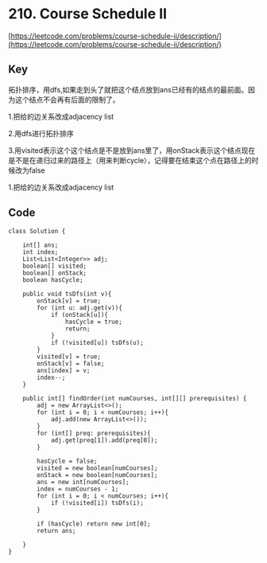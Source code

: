 # 210. Course Schedule II
[https://leetcode.com/problems/course-schedule-ii/description/](https://leetcode.com/problems/course-schedule-ii/description/)

## Key
拓扑排序，用dfs,如果走到头了就把这个结点放到ans已经有的结点的最前面。因为这个结点不会再有后面的限制了。

1.把给的边关系改成adjacency list

2.用dfs进行拓扑排序

3.用visited表示这个这个结点是不是放到ans里了，用onStack表示这个结点现在是不是在递归过来的路径上（用来判断cycle），记得要在结束这个点在路径上的时候改为false

1.把给的边关系改成adjacency list

## Code
```
class Solution {
    
    int[] ans; 
    int index;
    List<List<Integer>> adj;
    boolean[] visited;
    boolean[] onStack;
    boolean hasCycle;
        
    public void tsDfs(int v){
        onStack[v] = true;
        for (int u: adj.get(v)){
            if (onStack[u]){
                hasCycle = true;
                return;
            }
            if (!visited[u]) tsDfs(u);
        }
        visited[v] = true;
        onStack[v] = false;
        ans[index] = v;
        index--;
    }
    
    public int[] findOrder(int numCourses, int[][] prerequisites) {        
        adj = new ArrayList<>();
        for (int i = 0; i < numCourses; i++){
            adj.add(new ArrayList<>());
        }
        for (int[] preq: prerequisites){
            adj.get(preq[1]).add(preq[0]);
        }
        
        hasCycle = false;
        visited = new boolean[numCourses];
        onStack = new boolean[numCourses];
        ans = new int[numCourses];
        index = numCourses - 1;
        for (int i = 0; i < numCourses; i++){
            if (!visited[i]) tsDfs(i);
        }
        
        if (hasCycle) return new int[0];
        return ans;
        
    }
}
```
